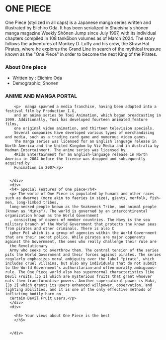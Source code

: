 <!DOCTYPE html>
<html>
  <head>
    <title>One Piece</title>
    <link rel="stylesheet" href="styles.css" />
  </head>
  <body>
      <h1 class="title">ONE PIECE </h1>
      <p> One Piece (stylized in all caps) is a Japanese manga series written and illustrated by Eiichiro Oda. It has been serialized in Shueisha's shōnen manga magazine Weekly Shōnen Jump since July 1997, with its individual chapters compiled in 108 tankōbon volumes as of March 2024. The story follows the adventures of Monkey D. Luffy and his crew, the Straw Hat Pirates, where he explores the Grand Line in search of the mythical treasure known as the "One Piece" in order to become the next King of the Pirates.</p>
      <div>
        <h3> About One piece </h3>
        <ul>
          <li> Written by :  Eiichiro Oda</li>
          <li> Demographic:  Shonen</li>
        </ul>
      </div>
      <div>
        <h3> ANIME AND MANGA PORTAL</h3>
        
        <p>  manga spawned a media franchise, having been adapted into a festival film by Production I.G, 
        and an anime series by Toei Animation, which began broadcasting in 1999. Additionally, Toei has developed fourteen animated feature films, 
        one original video animation, and thirteen television specials.
        Several companies have developed various types of merchandising and media, such as a trading card game and numerous video games. 
        The manga series was licensed for an English language release in North America and the United Kingdom by Viz Media and in Australia by Madman Entertainment. The anime series was licensed by 
        4Kids Entertainment for an English-language release in North America in 2004 before the license was dropped and subsequently acquired by
        Funimation in 2007</p>
        
        
      </div>
      <div> 
      <h4> Special Features of One piece</h4>
      <p> The world of One Piece is populated by humans and other races such as dwarves (more akin to faeries in size), giants, merfolk, fish-men, long-limbed tribes, 
      long-necked people known as the Snakeneck Tribe, and animal people (known as "Minks"). The world is governed by an intercontinental organization known as the World Government
      , consisting of dozens of member countries. The Navy is the sea military branch of the World Government that protects the known seas from pirates and other criminals. There is also C
      ipher Pol which is a group of agencies within the World Government that are their secret police. While pirates are major opponents against the Government, the ones who really challenge their rule are
      the Revolutionary
      Army who seeks to overthrow them. The central tension of the series pits the World Government and their forces against pirates. The series regularly emphasizes moral ambiguity over the label "pirate", which includes cruel villains, but also any individuals that do not submit to the World Government's authoritarian—and often morally ambiguous—rule. The One Piece world also has supernormal characteristics like Devil Fruits,[Jp 1] which are mysterious fruits that grant whoever eats them transformative powers. Another supernatural power is Haki,[Jp 2] which grants its users enhanced willpower, observation, and fighting abilities, and it is one of the only effective methods of inflicting bodily harm on
      certain Devil Fruit users.</p>
      </div>
      <div> 
      
        <h5> Your views about One Piece is the best
        </h5>
        
        
      </div>
  </body>
 
</html>

